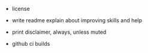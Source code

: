 - license

- write readme
 explain about improving skills and help

- print disclaimer, always, unless muted

- github ci builds


